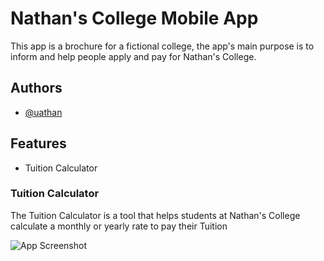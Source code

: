 
# Nathan's College Mobile App

This app is a brochure for a fictional college, the app's main purpose is to inform and help people apply and pay for Nathan's College.


## Authors

- [@uathan](https://www.github.com/uathan)


## Features

- Tuition Calculator


### Tuition Calculator

The Tuition Calculator is a tool that helps students at Nathan's College calculate a monthly or yearly rate to pay their Tuition

![App Screenshot]()

